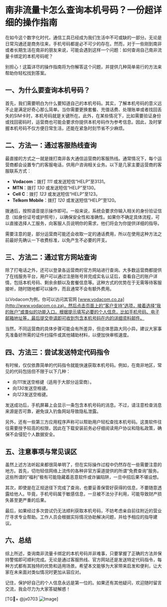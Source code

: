 # 南非流量卡怎么查询本机号码？一份超详细的操作指南

在如今这个数字化时代，通信工具已经成为我们生活中不可或缺的一部分。无论是日常沟通还是商务往来，手机号码都是必不可少的存在。然而，对于一些刚到南非或者长期生活在南非的朋友来说，可能会遇到这样一个问题：如何查询自己南非流量卡绑定的本机号码呢？

别担心！这篇详尽的操作指南将为你解答这个问题，并提供几种简单易行的方法来帮助你轻松找到答案。

## 一、为什么要查询本机号码？

首先，我们需要明白为什么要知道自己的本机号码。其实，了解本机号码的意义远不止是满足好奇心那么简单。当你需要更换套餐、充值话费、处理账单或者找回丢失的SIM卡时，本机号码就是关键所在。此外，在某些情况下，比如需要验证身份或找回密码时，运营商也可能会要求你提供本机号码作为参考信息。因此，及时掌握本机号码不仅方便日常生活，还能在紧急时刻节省不少麻烦。

## 二、方法一：通过客服热线查询

最直接的方式之一就是拨打南非各大通信运营商的客服热线。通常情况下，每个运营商都会设置专门的客服电话，供用户咨询相关业务。以下是几家主要运营商的客服联系方式：

- **Vodacom**：拨打 *111* 或发送短信“HELP”至3131。
- **MTN**：拨打 *130* 或发送短信“HELP”至130。
- **Cell C**：拨打 *123* 或发送短信“HELP”至123。
- **Telkom Mobile**：拨打 *120* 或发送短信“HELP”至120。

拨通后，按照语音提示操作即可。一般来说，系统会要求你输入相关的身份验证信息（如身份证号或护照号），以确保安全性和准确性。如果你不确定具体流程，可以直接选择人工服务，向客服人员说明你的需求，他们将会为你提供详细的指导。

需要注意的是，部分运营商可能还会收取一定的通话费用，所以在使用这种方法之前最好先确认一下收费标准，以免产生不必要的开支。

## 三、方法二：通过官方网站查询

除了打电话之外，还可以登录各运营商的官方网站进行查询。大多数运营商都提供了在线服务平台，用户可以通过注册账号并完成实名认证后，查看自己的账户详情，包括本机号码、剩余余额以及套餐信息等。这种方式的优势在于无需等待客服接听，随时随地都可以操作，而且通常不会有额外费用。

以Vodacom为例，你可以访问其官网 [www.vodacom.co.za](http://www.vodacom.co.za)，然后点击页面上的“客户支持”选项，接着选择“我的账户”或类似的功能入口。根据提示填写必要的个人信息，比如手机号码、电子邮箱地址等，最后提交申请即可收到包含本机号码在内的详细资料邮件。

当然，不同运营商的具体步骤可能会有所差异，但总体思路大同小异。建议大家事先准备好所需的证件扫描件或其他辅助材料，以便加快审核速度。

## 四、方法三：尝试发送特定代码指令

有时候，仅仅依靠简单的代码指令就能快速获取本机号码。例如，在南非地区，常见的代码包括但不限于以下几种：

- 向*111*发送空格键（适用于大部分运营商）。
- 向*130*发送空格键。
- 向*123*发送空格键。

发送成功后，手机屏幕上会显示一条包含本机号码的消息。不过，请注意检查消息来源是否可靠，避免误入钓鱼网站导致隐私泄露。

另外，还有一些第三方应用程序声称可以帮助用户轻松查找本机号码。这类软件往往需要授予较高的权限，因此在下载安装前务必仔细阅读用户协议和隐私政策，确保不会侵犯个人数据安全。

## 五、注意事项与常见误区

虽然上述方法听起来都很简单明了，但在实际操作过程中仍然存在一些需要注意的地方。首先，切勿轻信网络上流传的各种非官方渠道提供的所谓“免费查询”服务。这些所谓的“福利”极有可能隐藏着恶意软件或诈骗陷阱，一旦中招后果不堪设想。

其次，即使是在正规途径下完成了查询，也要妥善保管好获得的信息，不要随意透露给他人。毕竟，手机号码属于敏感信息，一旦被不法分子利用，可能导致财产损失甚至更严重的后果。

最后，如果经过多次尝试仍无法顺利获取本机号码，不妨考虑亲自前往附近的营业厅寻求专业帮助。工作人员会根据实际情况协助解决问题，并给予相应的指导建议。

## 六、总结

综上所述，查询南非流量卡绑定的本机号码并非难事，只要掌握了正确的方法并保持警惕即可顺利完成。无论是通过客服热线、官方网站还是发送特定代码指令，每种方式都有其独特的优势和适用场景。希望本文能够为大家带来启发和便利，让大家在未来面对类似情况时更加从容应对。

记住，保护好自己的个人信息永远是第一位的。如果还有其他疑问，欢迎随时留言交流，我会尽力为大家答疑解惑！

[TG💪+ @jx0703 ![Image](https://github.com/user-attachments/assets/dbca1d08-cadb-493c-b0ec-ad6f7a83f270)]